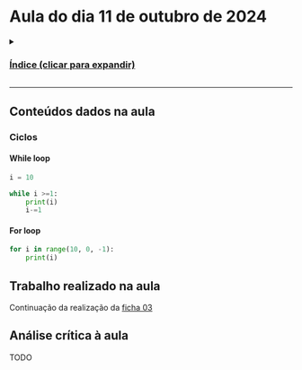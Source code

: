 # Aula do dia 11 de outubro de 2024

<details>

<summary><h3><b><u>Índice (clicar para expandir)</u></b></h3></summary>

1. [Conteúdos dados na aula](#conteúdos-dados-na-aula)
    - [Ciclos](#ciclos)
        - [While loop](#while-loop)
        - [For loop](#for-loop)
2. [Trabalho realizado na aula](#trabalho-realizado-na-aula)
3. [Análise crítica à aula](#análise-crítica-à-aula)

</details>

---

## Conteúdos dados na aula

### Ciclos

#### While loop

```python
i = 10

while i >=1:
    print(i)
    i-=1
```

#### For loop

```python
for i in range(10, 0, -1):
    print(i)
```

## Trabalho realizado na aula

Continuação da realização da [ficha 03](../trabalhos/D1_PedroAlmeida_Ficha03.py)

## Análise crítica à aula

TODO
